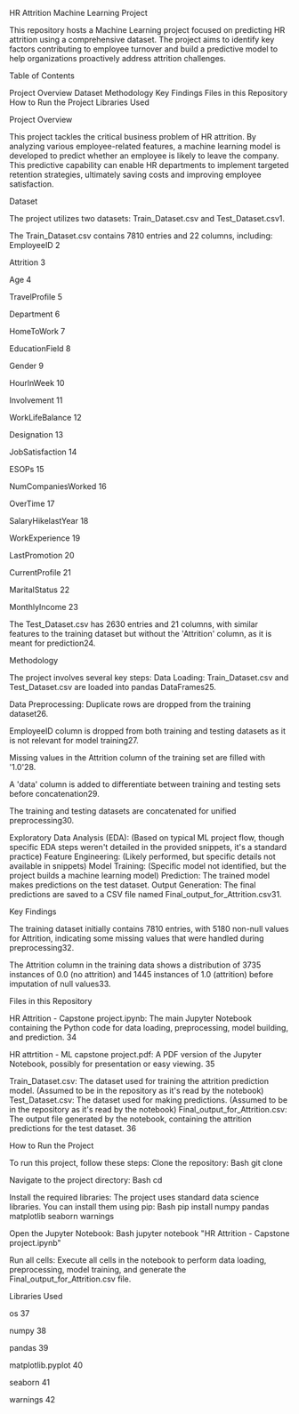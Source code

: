 HR Attrition Machine Learning Project

This repository hosts a Machine Learning project focused on predicting HR attrition using a comprehensive dataset. The project aims to identify key factors contributing to employee turnover and build a predictive model to help organizations proactively address attrition challenges.

Table of Contents

Project Overview
Dataset
Methodology
Key Findings
Files in this Repository
How to Run the Project
Libraries Used

Project Overview

This project tackles the critical business problem of HR attrition. By analyzing various employee-related features, a machine learning model is developed to predict whether an employee is likely to leave the company. This predictive capability can enable HR departments to implement targeted retention strategies, ultimately saving costs and improving employee satisfaction.

Dataset

The project utilizes two datasets:
Train_Dataset.csv and Test_Dataset.csv1.

The Train_Dataset.csv contains 7810 entries and 22 columns, including:
EmployeeID 2


Attrition 3


Age 4


TravelProfile 5


Department 6


HomeToWork 7


EducationField 8


Gender 9


HourlnWeek 10


Involvement 11


WorkLifeBalance 12


Designation 13


JobSatisfaction 14


ESOPs 15


NumCompaniesWorked 16


OverTime 17


SalaryHikelastYear 18


WorkExperience 19


LastPromotion 20


CurrentProfile 21


MaritalStatus 22


MonthlyIncome 23


The
Test_Dataset.csv has 2630 entries and 21 columns, with similar features to the training dataset but without the 'Attrition' column, as it is meant for prediction24.


Methodology

The project involves several key steps:
Data Loading: Train_Dataset.csv and Test_Dataset.csv are loaded into pandas DataFrames25.


Data Preprocessing:
Duplicate rows are dropped from the training dataset26.


EmployeeID column is dropped from both training and testing datasets as it is not relevant for model training27.


Missing values in the
Attrition column of the training set are filled with '1.0'28.


A 'data' column is added to differentiate between training and testing sets before concatenation29.


The training and testing datasets are concatenated for unified preprocessing30.


Exploratory Data Analysis (EDA): (Based on typical ML project flow, though specific EDA steps weren't detailed in the provided snippets, it's a standard practice)
Feature Engineering: (Likely performed, but specific details not available in snippets)
Model Training: (Specific model not identified, but the project builds a machine learning model)
Prediction: The trained model makes predictions on the test dataset.
Output Generation: The final predictions are saved to a CSV file named Final_output_for_Attrition.csv31.



Key Findings

The training dataset initially contains 7810 entries, with 5180 non-null values for
Attrition, indicating some missing values that were handled during preprocessing32.


The
Attrition column in the training data shows a distribution of 3735 instances of 0.0 (no attrition) and 1445 instances of 1.0 (attrition) before imputation of null values33.



Files in this Repository

HR Attrition - Capstone project.ipynb: The main Jupyter Notebook containing the Python code for data loading, preprocessing, model building, and prediction. 34


HR attrtition - ML capstone project.pdf: A PDF version of the Jupyter Notebook, possibly for presentation or easy viewing. 35


Train_Dataset.csv: The dataset used for training the attrition prediction model. (Assumed to be in the repository as it's read by the notebook)
Test_Dataset.csv: The dataset used for making predictions. (Assumed to be in the repository as it's read by the notebook)
Final_output_for_Attrition.csv: The output file generated by the notebook, containing the attrition predictions for the test dataset. 36



How to Run the Project

To run this project, follow these steps:
Clone the repository:
Bash
git clone <repository-url>


Navigate to the project directory:
Bash
cd <project-directory>


Install the required libraries:
The project uses standard data science libraries. You can install them using pip:
Bash
pip install numpy pandas matplotlib seaborn warnings


Open the Jupyter Notebook:
Bash
jupyter notebook "HR Attrition - Capstone project.ipynb"


Run all cells: Execute all cells in the notebook to perform data loading, preprocessing, model training, and generate the Final_output_for_Attrition.csv file.

Libraries Used

os 37


numpy 38


pandas 39


matplotlib.pyplot 40


seaborn 41


warnings 42


